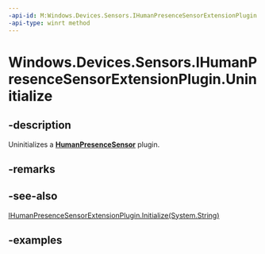 ```yaml
---
-api-id: M:Windows.Devices.Sensors.IHumanPresenceSensorExtensionPlugin.Uninitialize
-api-type: winrt method
---
```


# Windows.Devices.Sensors.IHumanPresenceSensorExtensionPlugin.Uninitialize

<!--
public void Uninitialize ();
-->

## -description

Uninitializes a **[HumanPresenceSensor](humanpresencesensor.md)** plugin.

## -remarks

## -see-also

[IHumanPresenceSensorExtensionPlugin.Initialize(System.String)](ihumanpresencesensorextension_initialize_823594328.md)

## -examples

